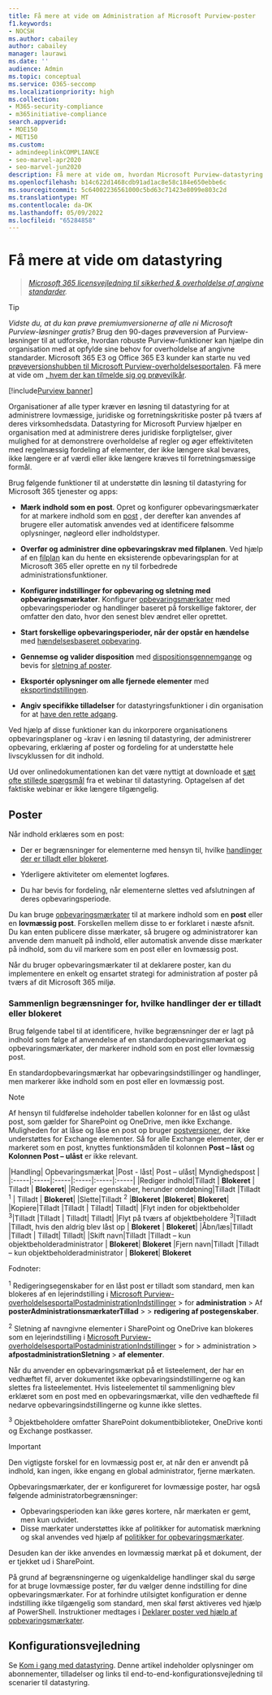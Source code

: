 ```yaml
---
title: Få mere at vide om Administration af Microsoft Purview-poster
f1.keywords:
- NOCSH
ms.author: cabailey
author: cabailey
manager: laurawi
ms.date: ''
audience: Admin
ms.topic: conceptual
ms.service: O365-seccomp
ms.localizationpriority: high
ms.collection:
- M365-security-compliance
- m365initiative-compliance
search.appverid:
- MOE150
- MET150
ms.custom:
- admindeeplinkCOMPLIANCE
- seo-marvel-apr2020
- seo-marvel-jun2020
description: Få mere at vide om, hvordan Microsoft Purview-datastyring understøtter elementer af høj værdi til forretningsrelaterede, juridiske eller lovmæssige krav til registrering.
ms.openlocfilehash: b14c622d1468cdb91ad1ac8e58c184e650ebbe6c
ms.sourcegitcommit: 5c64002236561000c5bd63c71423e8099e803c2d
ms.translationtype: MT
ms.contentlocale: da-DK
ms.lasthandoff: 05/09/2022
ms.locfileid: "65284858"
---
```

# <a name="learn-about-records-management"></a>Få mere at vide om datastyring

>*[Microsoft 365 licensvejledning til sikkerhed & overholdelse af angivne standarder](/office365/servicedescriptions/microsoft-365-service-descriptions/microsoft-365-tenantlevel-services-licensing-guidance/microsoft-365-security-compliance-licensing-guidance).*

> [!TIP]
> *Vidste du, at du kan prøve premiumversionerne af alle ni Microsoft Purview-løsninger gratis?* Brug den 90-dages prøveversion af Purview-løsninger til at udforske, hvordan robuste Purview-funktioner kan hjælpe din organisation med at opfylde sine behov for overholdelse af angivne standarder. Microsoft 365 E3 og Office 365 E3 kunder kan starte nu ved [prøveversionshubben til Microsoft Purview-overholdelsesportalen](https://compliance.microsoft.com/trialHorizontalHub?sku=ComplianceE5&ref=DocsRef). Få mere at vide om [, hvem der kan tilmelde sig og prøvevilkår](compliance-easy-trials.md).

[!include[Purview banner](../includes/purview-rebrand-banner.md)]

Organisationer af alle typer kræver en løsning til datastyring for at administrere lovmæssige, juridiske og forretningskritiske poster på tværs af deres virksomhedsdata. Datastyring for Microsoft Purview hjælper en organisation med at administrere deres juridiske forpligtelser, giver mulighed for at demonstrere overholdelse af regler og øger effektiviteten med regelmæssig fordeling af elementer, der ikke længere skal bevares, ikke længere er af værdi eller ikke længere kræves til forretningsmæssige formål.

Brug følgende funktioner til at understøtte din løsning til datastyring for Microsoft 365 tjenester og apps:

- **Mærk indhold som en post**. Opret og konfigurer opbevaringsmærkater for at markere indhold som en [post](#records) , der derefter kan anvendes af brugere eller automatisk anvendes ved at identificere følsomme oplysninger, nøgleord eller indholdstyper.

- **Overfør og administrer dine opbevaringskrav med filplanen**. Ved hjælp af en [filplan](file-plan-manager.md) kan du hente en eksisterende opbevaringsplan for at Microsoft 365 eller oprette en ny til forbedrede administrationsfunktioner.

- **Konfigurer indstillinger for opbevaring og sletning med opbevaringsmærkater**. Konfigurer [opbevaringsmærkater](retention.md#retention-labels) med opbevaringsperioder og handlinger baseret på forskellige faktorer, der omfatter den dato, hvor den senest blev ændret eller oprettet.

- **Start forskellige opbevaringsperioder, når der opstår en hændelse** med [hændelsesbaseret opbevaring](event-driven-retention.md).

- **Gennemse og valider disposition** med [dispositionsgennemgange](disposition.md#disposition-reviews) og bevis for [sletning af poster](disposition.md#disposition-of-records).

- **Eksportér oplysninger om alle fjernede elementer** med [eksportindstillingen](disposition.md#filter-and-export-the-views).

- **Angiv specifikke tilladelser** for datastyringsfunktioner i din organisation for at [have den rette adgang](../security/office-365-security/permissions-in-the-security-and-compliance-center.md).

Ved hjælp af disse funktioner kan du inkorporere organisationens opbevaringsplaner og -krav i en løsning til datastyring, der administrerer opbevaring, erklæring af poster og fordeling for at understøtte hele livscyklussen for dit indhold.

Ud over onlinedokumentationen kan det være nyttigt at downloade et [sæt ofte stillede spørgsmål](https://aka.ms/MIPC/Blog-RecordsManagementWebinar) fra et webinar til datastyring. Optagelsen af det faktiske webinar er ikke længere tilgængelig.

## <a name="records"></a>Poster

Når indhold erklæres som en post:

- Der er begrænsninger for elementerne med hensyn til, hvilke [handlinger der er tilladt eller blokeret](#compare-restrictions-for-what-actions-are-allowed-or-blocked).

- Yderligere aktiviteter om elementet logføres.

- Du har bevis for fordeling, når elementerne slettes ved afslutningen af deres opbevaringsperiode.

Du kan bruge [opbevaringsmærkater](retention.md#retention-labels) til at markere indhold som en **post** eller en **lovmæssig post**. Forskellen mellem disse to er forklaret i næste afsnit. Du kan enten publicere disse mærkater, så brugere og administratorer kan anvende dem manuelt på indhold, eller automatisk anvende disse mærkater på indhold, som du vil markere som en post eller en lovmæssig post.

Når du bruger opbevaringsmærkater til at deklarere poster, kan du implementere en enkelt og ensartet strategi for administration af poster på tværs af dit Microsoft 365 miljø.

### <a name="compare-restrictions-for-what-actions-are-allowed-or-blocked"></a>Sammenlign begrænsninger for, hvilke handlinger der er tilladt eller blokeret

Brug følgende tabel til at identificere, hvilke begrænsninger der er lagt på indhold som følge af anvendelse af en standardopbevaringsmærkat og opbevaringsmærkater, der markerer indhold som en post eller lovmæssig post.

En standardopbevaringsmærkat har opbevaringsindstillinger og handlinger, men markerer ikke indhold som en post eller en lovmæssig post.

> [!NOTE]
> Af hensyn til fuldførelse indeholder tabellen kolonner for en låst og ulåst post, som gælder for SharePoint og OneDrive, men ikke Exchange. Muligheden for at låse og låse en post op bruger [postversioner](record-versioning.md), der ikke understøttes for Exchange elementer. Så for alle Exchange elementer, der er markeret som en post, knyttes funktionsmåden til kolonnen **Post – låst** og **Kolonnen Post – ulåst** er ikke relevant.


|Handling| Opbevaringsmærkat |Post - låst| Post – ulåst| Myndighedspost |
|:-----|:-----|:-----|:-----|:-----|:-----|
|Rediger indhold|Tilladt | **Blokeret** | Tilladt | **Blokeret**|
|Rediger egenskaber, herunder omdøbning|Tilladt |Tilladt <sup>1</sup> | Tilladt | **Blokeret**|
|Slette|Tilladt <sup>2</sup> |**Blokeret** |**Blokeret**| **Blokeret**|
|Kopiere|Tilladt |Tilladt | Tilladt| Tilladt|
|Flyt inden for objektbeholder <sup>3</sup>|Tilladt |Tilladt | Tilladt| Tilladt|
|Flyt på tværs af objektbeholdere <sup>3</sup>|Tilladt |Tilladt, hvis den aldrig blev låst op | **Blokeret** | **Blokeret**|
|Åbn/læs|Tilladt |Tilladt | Tilladt| Tilladt|
|Skift navn|Tilladt |Tilladt – kun objektbeholderadministrator | **Blokeret**| **Blokeret**
|Fjern navn|Tilladt |Tilladt – kun objektbeholderadministrator | **Blokeret**| **Blokeret**

Fodnoter:

<sup>1</sup> Redigeringsegenskaber for en låst post er tilladt som standard, men kan blokeres af en lejerindstilling i [Microsoft Purview-overholdelsesportalPostadministrationIndstillinger](https://compliance.microsoft.com/) >  for **administration** >  Af **posterAdministrationsmærkaterTillad** >  >  **redigering af postegenskaber**.

<sup>2</sup> Sletning af navngivne elementer i SharePoint og OneDrive kan blokeres som en lejerindstilling i [Microsoft Purview-overholdelsesportalPostadministrationIndstillinger](https://compliance.microsoft.com/) >  for >  administration  > **afpostadministrationSletning** >  **af elementer**.

Når du anvender en opbevaringsmærkat på et listeelement, der har en vedhæftet fil, arver dokumentet ikke opbevaringsindstillingerne og kan slettes fra listeelementet. Hvis listeelementet til sammenligning blev erklæret som en post med en opbevaringsmærkat, ville den vedhæftede fil nedarve opbevaringsindstillingerne og kunne ikke slettes.

<sup>3</sup> Objektbeholdere omfatter SharePoint dokumentbiblioteker, OneDrive konti og Exchange postkasser.

> [!IMPORTANT]
> Den vigtigste forskel for en lovmæssig post er, at når den er anvendt på indhold, kan ingen, ikke engang en global administrator, fjerne mærkaten.
>
> Opbevaringsmærkater, der er konfigureret for lovmæssige poster, har også følgende administratorbegrænsninger:
>
> - Opbevaringsperioden kan ikke gøres kortere, når mærkaten er gemt, men kun udvidet.
> - Disse mærkater understøttes ikke af politikker for automatisk mærkning og skal anvendes ved hjælp af [politikker for opbevaringsmærkater](create-apply-retention-labels.md).
>
> Desuden kan der ikke anvendes en lovmæssig mærkat på et dokument, der er tjekket ud i SharePoint.
>
> På grund af begrænsningerne og uigenkaldelige handlinger skal du sørge for at bruge lovmæssige poster, før du vælger denne indstilling for dine opbevaringsmærkater. For at forhindre utilsigtet konfiguration er denne indstilling ikke tilgængelig som standard, men skal først aktiveres ved hjælp af PowerShell. Instruktioner medtages i [Deklarer poster ved hjælp af opbevaringsmærkater](declare-records.md).

## <a name="configuration-guidance"></a>Konfigurationsvejledning

Se [Kom i gang med datastyring](get-started-with-records-management.md). Denne artikel indeholder oplysninger om abonnementer, tilladelser og links til end-to-end-konfigurationsvejledning til scenarier til datastyring.
